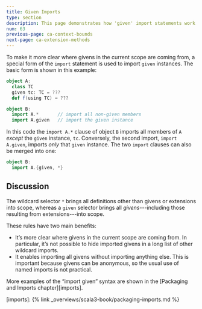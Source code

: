 ```yaml
---
title: Given Imports
type: section
description: This page demonstrates how 'given' import statements work in Scala 3.
num: 63
previous-page: ca-context-bounds
next-page: ca-extension-methods
---
```



To make it more clear where givens in the current scope are coming from, a special form of the `import` statement is used to import `given` instances.
The basic form is shown in this example:

```scala
object A:
  class TC
  given tc: TC = ???
  def f(using TC) = ???

object B:
  import A.*       // import all non-given members
  import A.given   // import the given instance
```

In this code the `import A.*` clause of object `B` imports all members of `A` *except* the `given` instance, `tc`.
Conversely, the second import, `import A.given`, imports *only* that `given` instance.
The two `import` clauses can also be merged into one:

```scala
object B:
  import A.{given, *}
```


## Discussion

The wildcard selector `*` brings all definitions other than givens or extensions into scope, whereas a `given` selector brings all *givens*---including those resulting from extensions---into scope.

These rules have two main benefits:

- It’s more clear where givens in the current scope are coming from.
  In particular, it’s not possible to hide imported givens in a long list of other wildcard imports.
- It enables importing all givens without importing anything else.
  This is important because givens can be anonymous, so the usual use of named imports is not practical.

More examples of the “import given” syntax are shown in the [Packaging and Imports chapter][imports].


[imports]: {% link _overviews/scala3-book/packaging-imports.md %}
